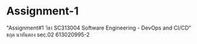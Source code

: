 # Assignment-1
"Assignment#1 วิชา SC313004 Software Engineering - DevOps and CI/CD" ธฤต นาทันตอง sec.02 613020995-2
